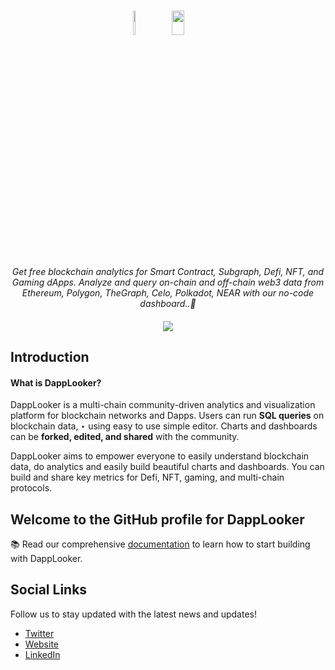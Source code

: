 <h1 align="center">
    <a >
    <img width='5%' height='10%' 
src="https://dapplooker.s3.amazonaws.com/assets/img/Dapplooker_icon.png">
    </a>
    <a>
    <img width='20%' height='10%' 
src="https://dapplooker.s3.amazonaws.com/assets/img/Dapplooker_icon.png">
    </a>
</h1>

<p align="center">
  <i align="center">Get free blockchain analytics for Smart Contract, Subgraph, Defi, NFT, and Gaming dApps. Analyze and query on-chain and off-chain web3 data from Ethereum, Polygon, TheGraph, Celo, Polkadot, NEAR with our no-code dashboard..🚀</i>
</p>

<h4 align="center">

  <a href="https://discord.com/invite/dapplooker">
    <img src="https://d2yxqfr8upg55w.cloudfront.net/assets/img/DappLooker_meta_embed_800_418_px.png">
  </a>
  </a>
</h4>

## Introduction

#### What is DappLooker?

DappLooker is a multi-chain community-driven analytics and visualization platform for blockchain networks and Dapps. Users can run **SQL queries** on blockchain data, ‣ using easy to use simple editor. Charts and dashboards can be **forked, edited, and shared** with the community.

DappLooker aims to empower everyone to easily understand blockchain data, do analytics and easily build beautiful charts and dashboards. You can build and share key metrics for Defi, NFT, gaming, and multi-chain protocols.
<br>

## Welcome to the GitHub profile for DappLooker

📚 Read our comprehensive [documentation](https://dapplooker.notion.site/dapplooker/DappLooker-Documentation-f3113336bdce4ecea688fa0ba69cec98) to learn how to start building with DappLooker.

## Social Links

Follow us to stay updated with the latest news and updates!

- [Twitter](https://twitter.com/dapplooker)
- [Website](https://dapplooker.com/)
- [LinkedIn](https://www.linkedin.com/company/dapplooker/)
